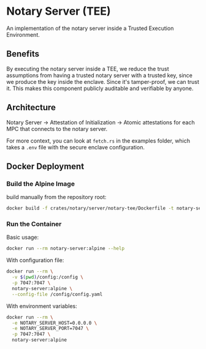 # Notary Server (TEE)

An implementation of the notary server inside a Trusted Execution Environment.

## Benefits

By executing the notary server inside a TEE, we reduce the trust assumptions from having a trusted notary server with a trusted key, since we produce the key inside the enclave. Since it's tamper-proof, we can trust it. This makes this component publicly auditable and verifiable by anyone.

## Architecture

Notary Server → Attestation of Initialization → Atomic attestations for each MPC that connects to the notary server.

For more context, you can look at `fetch.rs` in the examples folder, which takes a `.env` file with the secure enclave configuration.

## Docker Deployment

### Build the Alpine Image

build manually from the repository root:

```bash
docker build -f crates/notary/server/notary-tee/Dockerfile -t notary-server:alpine .
```

### Run the Container

Basic usage:

```bash
docker run --rm notary-server:alpine --help
```

With configuration file:

```bash
docker run --rm \
  -v $(pwd)/config:/config \
  -p 7047:7047 \
  notary-server:alpine \
  --config-file /config/config.yaml
```

With environment variables:

```bash
docker run --rm \
  -e NOTARY_SERVER_HOST=0.0.0.0 \
  -e NOTARY_SERVER_PORT=7047 \
  -p 7047:7047 \
  notary-server:alpine
```



